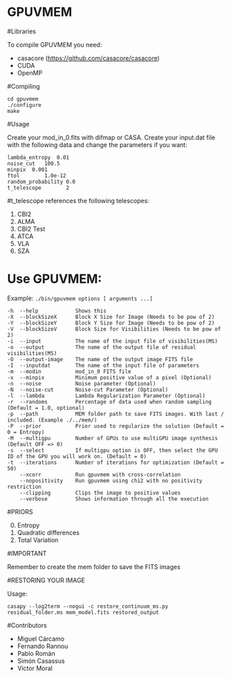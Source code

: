 # GPUVMEM

#Libraries

To compile GPUVMEM you need:

- casacore (https://github.com/casacore/casacore)
- CUDA
- OpenMP

#Compiling
```
cd gpuvmem
./configure
make
```
#Usage

Create your mod_in_0.fits with difmap or CASA.
Create your input.dat file with the following data and change the parameters if you want:

```
lambda_entropy  0.01
noise_cut	100.5
minpix  0.001
ftol		1.0e-12
random_probability 0.0
t_telescope        2
```
#t_telescope references the following telescopes:

1. CBI2
2. ALMA
3. CBI2 Test
4. ATCA
5. VLA
6. SZA


# Use GPUVMEM:

Example: `./bin/gpuvmem options [ arguments ...]`
```
-h  --help            Shows this
-X  --blockSizeX      Block X Size for Image (Needs to be pow of 2)
-Y  --blockSizeY      Block Y Size for Image (Needs to be pow of 2)
-V  --blockSizeV      Block Size for Visibilities (Needs to be pow of 2)
-i  --input           The name of the input file of visibilities(MS)
-o  --output          The name of the output file of residual visibilities(MS)
-O  --output-image    The name of the output image FITS file
-I  --inputdat        The name of the input file of parameters
-m  --modin           mod_in_0 FITS file
-x  --minpix          Minimum positive value of a pixel (Optional)
-n  --noise           Noise parameter (Optional)
-N  --noise-cut       Noise-cut Parameter (Optional)
-l  --lambda          Lambda Regularization Parameter (Optional)
-r  --randoms         Percentage of data used when random sampling (Default = 1.0, optional)
-p  --path            MEM folder path to save FITS images. With last / included. (Example ./../mem/)
-P  --prior           Prior used to regularize the solution (Default = 0 = Entropy)
-M  --multigpu        Number of GPUs to use multiGPU image synthesis (Default OFF => 0)
-s  --select          If multigpu option is OFF, then select the GPU ID of the GPU you will work on. (Default = 0)
-t  --iterations      Number of iterations for optimization (Default = 50)
    --xcorr           Run gpuvmem with cross-correlation
    --nopositivity    Run gpuvmem using chi2 with no positivity restriction
    --clipping        Clips the image to positive values
    --verbose         Shows information through all the execution
```
#PRIORS

0. Entropy
1. Quadratic differences
2. Total Variation

#IMPORTANT

Remember to create the mem folder to save the FITS images

#RESTORING YOUR IMAGE

Usage:

`casapy --log2term --nogui -c restore_continuum_ms.py residual_folder.ms mem_model.fits restored_output`

#Contributors

- Miguel Cárcamo
- Fernando Rannou
- Pablo Román
- Simón Casassus
- Victor Moral
